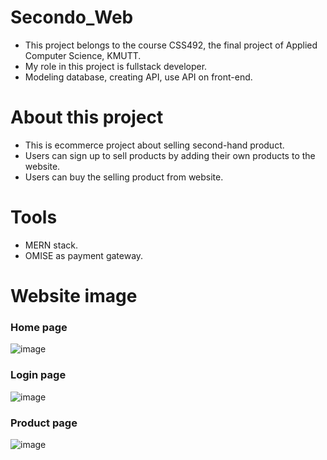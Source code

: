 # Secondo_Web
- This project belongs to the course CSS492, the final project of Applied Computer Science, KMUTT.
- My role in this project is fullstack developer.
- Modeling database, creating API, use API on front-end.

# About this project
- This is ecommerce project about selling second-hand product.
- Users can sign up to sell products by adding their own products to the website.
- Users can buy the selling product from website.

# Tools
- MERN stack.
- OMISE as payment gateway.

# Website image

### Home page
![image](https://github.com/Clementine696/Secondo_Web/assets/53567265/76e8a139-4c42-414d-9035-9ae0c6ebb92f)

### Login page
![image](https://github.com/Clementine696/Secondo_Web/assets/53567265/dd0750f4-c8cd-4ffa-99c7-9873d7694448)

### Product page
![image](https://github.com/Clementine696/Secondo_Web/assets/53567265/e25fd11b-e22a-46a5-95b1-7b6aad06c574)
